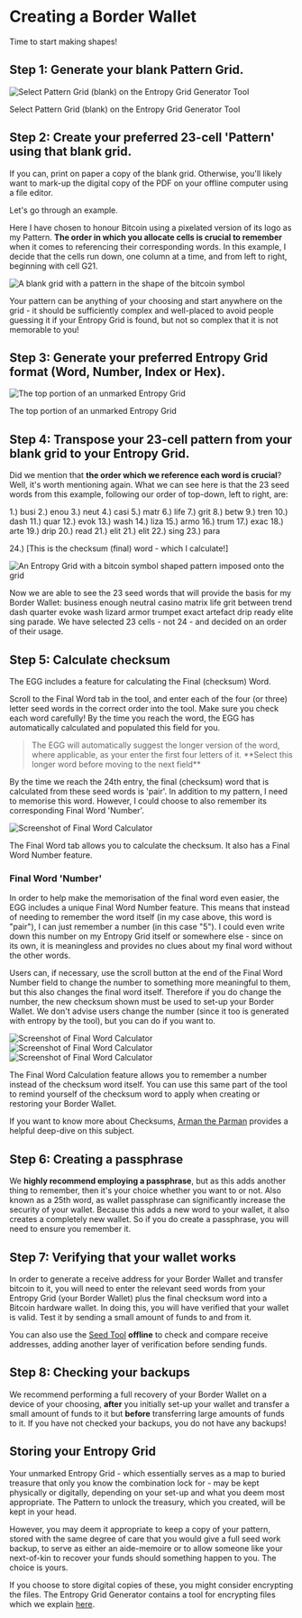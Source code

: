 # Creating a Border Wallet

Time to start making shapes!

## Step 1: Generate your blank Pattern Grid.

![Select Pattern Grid (blank) on the Entropy Grid Generator Tool](/bw_docs_blank_grid_select.png)

<caption>Select Pattern Grid (blank) on the Entropy Grid Generator Tool</caption>

## Step 2: Create your preferred 23-cell 'Pattern' using that blank grid.

If you can, print on paper a copy of the blank grid. Otherwise, you'll likely want to mark-up the digital copy of the PDF on your offline computer using a file editor.

Let's go through an example.

Here I have chosen to honour Bitcoin using a pixelated version of its logo as my Pattern. **The order in which you allocate cells is crucial to remember** when it comes to referencing their corresponding words. In this example, I decide that the cells run down, one column at a time, and from left to right, beginning with cell G21.

![A blank grid with a pattern in the shape of the bitcoin symbol](/bw_docs_blank_grid_patterned.png)

<caption>Your pattern can be anything of your choosing and start anywhere on the grid - it should be sufficiently complex and well-placed to avoid people guessing it if your Entropy Grid is found, but not so complex that it is not memorable to you!</caption>

## Step 3: Generate your preferred Entropy Grid format (Word, Number, Index or Hex).

![The top portion of an unmarked Entropy Grid](/bw_docs_entropy_grid_top_half.png)

<caption>The top portion of an unmarked Entropy Grid</caption>

## Step 4: Transpose your 23-cell pattern from your blank grid to your Entropy Grid.

Did we mention that **the order which we reference each word is crucial**? Well, it's worth mentioning again. What we can see here is that the 23 seed words from this example, following our order of top-down, left to right, are:

1.) busi 2.) enou 3.) neut
4.) casi 5.) matr 6.) life
7.) grit 8.) betw 9.) tren
10.) dash 11.) quar 12.) evok
13.) wash 14.) liza 15.) armo
16.) trum 17.) exac 18.) arte
19.) drip 20.) read 21.) elit
21.) elit 22.) sing 23.) para

24.) [This is the checksum (final) word - which I calculate!]

![An Entropy Grid with a bitcoin symbol shaped pattern imposed onto the grid](/bw_docs_entropy_grid_top_half_patterned.png)

<caption>Now we are able to see the 23 seed words that will provide the basis for my Border Wallet: business enough neutral casino matrix life grit between trend dash quarter evoke wash lizard armor trumpet exact artefact drip ready elite sing parade. We have selected 23 cells - not 24 - and decided on an order of their usage.</caption>

## Step 5: Calculate checksum

The EGG includes a feature for calculating the Final (checksum) Word.

Scroll to the Final Word tab in the tool, and enter each of the four (or three) letter seed words in the correct order into the tool. Make sure you check each word carefully! By the time you reach the word, the EGG has automatically calculated and populated this field for you.

<blockquote>The EGG will automatically suggest the longer version of the word, where applicable, as your enter the first four letters of it. **Select this longer word before moving to the next field**</blockquote>

By the time we reach the 24th entry, the final (checksum) word that is calculated from these seed words is 'pair'. In addition to my pattern, I need to memorise this word. However, I could choose to also remember its corresponding Final Word 'Number'.

![Screenshot of Final Word Calculator](/finalword.png)

<caption>The Final Word tab allows you to calculate the checksum. It also has a Final Word Number feature.</caption>

### Final Word 'Number'

In order to help make the memorisation of the final word even easier, the EGG includes a unique Final Word Number feature. This means that instead of needing to remember the word itself (in my case above, this word is "pair"), I can just remember a number (in this case "5"). I could even write down this number on my Entropy Grid itself or somewhere else - since on its own, it is meaningless and provides no clues about my final word without the other words.

Users can, if necessary, use the scroll button at the end of the Final Word Number field to change the number to something more meaningful to them, but this also changes the final word itself. Therefore if you do change the number, the new checksum shown must be used to set-up your Border Wallet. We don't advise users change the number (since it too is generated with entropy by the tool), but you can do if you want to.

![Screenshot of Final Word Calculator](/finalwordnumber4.png)
![Screenshot of Final Word Calculator](/finalwordnumber3.png)
![Screenshot of Final Word Calculator](/finalwordnumber2.png)

<caption>The Final Word Calculation feature allows you to remember a number instead of the checksum word itself. You can use this same part of the tool to remind yourself of the checksum word to apply when creating or restoring your Border Wallet.</caption>

If you want to know more about Checksums, [Arman the Parman](https://armantheparman.com/dicev1/) provides a helpful deep-dive on this subject.

## Step 6: Creating a passphrase

We **highly recommend employing a passphrase**, but as this adds another thing to remember, then it's your choice whether you want to or not. Also known as a 25th word, as wallet passphrase can significantly increase the security of your wallet. Because this adds a new word to your wallet, it also creates a completely new wallet. So if you do create a passphrase, you will need to ensure you remember it.

## Step 7: Verifying that your wallet works

In order to generate a receive address for your Border Wallet and transfer bitcoin to it, you will need to enter the relevant seed words from your Entropy Grid (your Border Wallet) plus the final checksum word into a Bitcoin hardware wallet. In doing this, you will have verified that your wallet is valid. Test it by sending a small amount of funds to and from it.

You can also use the [Seed Tool](https://github.com/BitcoinQnA/seedtool) **offline** to check and compare receive addresses, adding another layer of verification before sending funds.

## Step 8: Checking your backups

We recommend performing a full recovery of your Border Wallet on a device of your choosing, **after** you initially set-up your wallet and transfer a small amount of funds to it but **before** transferring large amounts of funds to it. If you have not checked your backups, you do not have any backups!

## Storing your Entropy Grid

Your unmarked Entropy Grid - which essentially serves as a map to buried treasure that only you know the combination lock for - may be kept physically or digitally, depending on your set-up and what you deem most appropriate. The Pattern to unlock the treasury, which you created, will be kept in your head.

However, you may deem it appropriate to keep a copy of your pattern, stored with the same degree of care that you would give a full seed work backup, to serve as either an aide-memoire or to allow someone like your next-of-kin to recover your funds should something happen to you. The choice is yours.

If you choose to store digital copies of these, you might consider encrypting the files. The Entropy Grid Generator contains a tool for encrypting files which we explain [here](/encryption-and-decryption).
